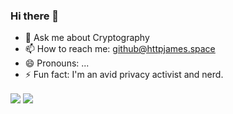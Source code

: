 ### Hi there 👋

- 💬 Ask me about Cryptography
- 📫 How to reach me: github@httpjames.space
- 😄 Pronouns: ...
- ⚡ Fun fact: I'm an avid privacy activist and nerd.
<a>
  <img align="center" src="https://github-readme-stats.vercel.app/api/top-langs/?username=httpjamesm&theme=tokyonight&layout=compact" />
</a>
<a>
  <img align="center" src="https://github-readme-stats.vercel.app/api?username=httpjamesm" />
</a>
